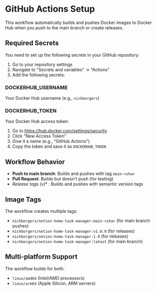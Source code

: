 # GitHub Actions Setup

This workflow automatically builds and pushes Docker images to Docker Hub when you push to the main branch or create releases.

## Required Secrets

You need to set up the following secrets in your GitHub repository:

1. Go to your repository settings
2. Navigate to "Secrets and variables" → "Actions"
3. Add the following secrets:

### DOCKERHUB_USERNAME
Your Docker Hub username (e.g., `nickborgers`)

### DOCKERHUB_TOKEN
Your Docker Hub access token:
1. Go to https://hub.docker.com/settings/security
2. Click "New Access Token"
3. Give it a name (e.g., "GitHub Actions")
4. Copy the token and save it as `DOCKERHUB_TOKEN`

## Workflow Behavior

- **Push to main branch**: Builds and pushes with tag `main-<sha>`
- **Pull Request**: Builds but doesn't push (for testing)
- **Release tags (v*)** : Builds and pushes with semantic version tags

## Image Tags

The workflow creates multiple tags:
- `nickborgers/notion-home-task-manager:main-<sha>` (for main branch pushes)
- `nickborgers/notion-home-task-manager:v1.0.0` (for releases)
- `nickborgers/notion-home-task-manager:1.0` (for releases)
- `nickborgers/notion-home-task-manager:latest` (for main branch)

## Multi-platform Support

The workflow builds for both:
- `linux/amd64` (Intel/AMD processors)
- `linux/arm64` (Apple Silicon, ARM servers) 